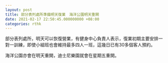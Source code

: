 ```yaml
---
layout: post
title: 部分表列處所準備明天復業　海洋公園明天重開
date: 2021-02-17 22:50:45.000000000 +08:00
categories: rthk
---
```


部分表列處所，明天可以恢復營業，有健身中心負責人表示，復業初期主要安排一對一訓練，即使小組班也會維持最多四人一班，這幾日已有30多個客人預約。

海洋公園亦會在明天重開，迪士尼樂園就會在星期五重開。
